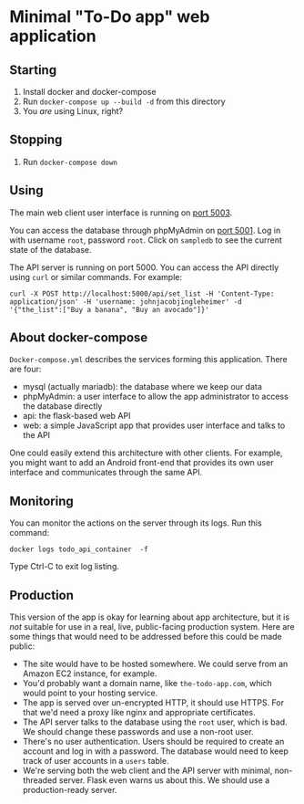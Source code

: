 Minimal "To-Do app" web application
===========

Starting
-------
1. Install docker and docker-compose
2. Run `docker-compose up --build -d` from this directory
3. You *are* using Linux, right?

Stopping
--------
1. Run `docker-compose down`

Using
-----
The main web client user interface is running on [port 5003](http://localhost:5003).

You can access the database through phpMyAdmin on [port 5001](http://localhost:5001/). Log in with username `root`, password `root`. Click on `sampledb` to see the current state of the database.

The API server is running on port 5000. You can access the API directly using `curl` or similar commands. For example:

```
curl -X POST http://localhost:5000/api/set_list -H 'Content-Type: application/json' -H 'username: johnjacobjingleheimer' -d '{"the_list":["Buy a banana", "Buy an avocado"]}'
```

About docker-compose
-----------
`Docker-compose.yml` describes the services forming this application. There are four:

* mysql (actually mariadb): the database where we keep our data
* phpMyAdmin: a user interface to allow the app administrator to access the database directly
* api: the flask-based web API
* web: a simple JavaScript app that provides user interface and talks to the API

One could easily extend this architecture with other clients. For example, you might want to add an Android front-end that provides its own user interface and communicates through the same API.

Monitoring
----------
You can monitor the actions on the server through its logs. Run this command:

```
docker logs todo_api_container  -f
```

Type Ctrl-C to exit log listing.

Production
---------
This version of the app is okay for learning about app architecture, but it is *not* suitable for use in a real, live, public-facing production system. Here are some things that would need to be addressed before this could be made public:

* The site would have to be hosted somewhere. We could serve from an Amazon EC2 instance, for example.
* You'd probably want a domain name, like `the-todo-app.com`, which would point to your hosting service.
* The app is served over un-encrypted HTTP, it should use HTTPS. For that we'd need a proxy like nginx and appropriate certificates.
* The API server talks to the database using the `root` user, which is bad. We should change these passwords and use a non-root user.
* There's no user authentication. Users should be required to create an account and log in with a password. The database would need to keep track of user accounts in a `users` table.
* We're serving both the web client and the API server with minimal, non-threaded server. Flask even warns us about this. We should use a production-ready server.